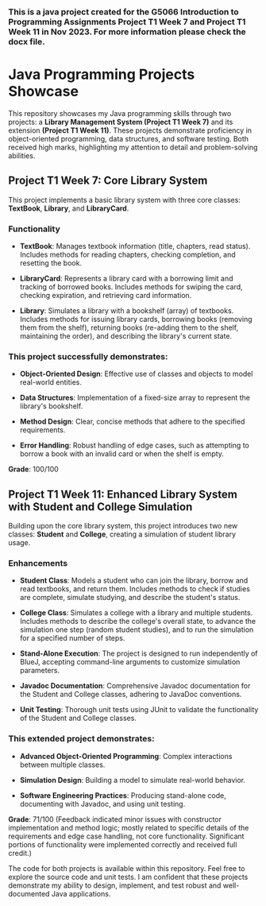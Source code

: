 ### This is a java project created for the G5066 Introduction to Programming Assignments Project T1 Week 7 and Project T1 Week 11 in Nov 2023. For more information please check the docx file. 

# Java Programming Projects Showcase

This repository showcases my Java programming skills through two projects: a **Library Management System (Project T1 Week 7)** and its extension **(Project T1 Week 11)**. These projects demonstrate proficiency in object-oriented programming, data structures, and software testing. Both received high marks, highlighting my attention to detail and problem-solving abilities.

## Project T1 Week 7: Core Library System

This project implements a basic library system with three core classes: **TextBook**, **Library**, and **LibraryCard**.

### Functionality

- **TextBook**: Manages textbook information (title, chapters, read status). Includes methods for reading chapters, checking completion, and resetting the book.
  
- **LibraryCard**: Represents a library card with a borrowing limit and tracking of borrowed books. Includes methods for swiping the card, checking expiration, and retrieving card information.
  
- **Library**: Simulates a library with a bookshelf (array) of textbooks. Includes methods for issuing library cards, borrowing books (removing them from the shelf), returning books (re-adding them to the shelf, maintaining the order), and describing the library's current state.

### This project successfully demonstrates:

- **Object-Oriented Design**: Effective use of classes and objects to model real-world entities.
  
- **Data Structures**: Implementation of a fixed-size array to represent the library's bookshelf.
  
- **Method Design**: Clear, concise methods that adhere to the specified requirements.
  
- **Error Handling**: Robust handling of edge cases, such as attempting to borrow a book with an invalid card or when the shelf is empty.

**Grade**: 100/100

## Project T1 Week 11: Enhanced Library System with Student and College Simulation

Building upon the core library system, this project introduces two new classes: **Student** and **College**, creating a simulation of student library usage.

### Enhancements

- **Student Class**: Models a student who can join the library, borrow and read textbooks, and return them. Includes methods to check if studies are complete, simulate studying, and describe the student's status.
  
- **College Class**: Simulates a college with a library and multiple students. Includes methods to describe the college's overall state, to advance the simulation one step (random student studies), and to run the simulation for a specified number of steps.
  
- **Stand-Alone Execution**: The project is designed to run independently of BlueJ, accepting command-line arguments to customize simulation parameters.
  
- **Javadoc Documentation**: Comprehensive Javadoc documentation for the Student and College classes, adhering to JavaDoc conventions.
  
- **Unit Testing**: Thorough unit tests using JUnit to validate the functionality of the Student and College classes.

### This extended project demonstrates:

- **Advanced Object-Oriented Programming**: Complex interactions between multiple classes.
  
- **Simulation Design**: Building a model to simulate real-world behavior.
  
- **Software Engineering Practices**: Producing stand-alone code, documenting with Javadoc, and using unit testing.

**Grade**: 71/100 (Feedback indicated minor issues with constructor implementation and method logic; mostly related to specific details of the requirements and edge case handling, not core functionality. Significant portions of functionality were implemented correctly and received full credit.)

The code for both projects is available within this repository. Feel free to explore the source code and unit tests. I am confident that these projects demonstrate my ability to design, implement, and test robust and well-documented Java applications.
